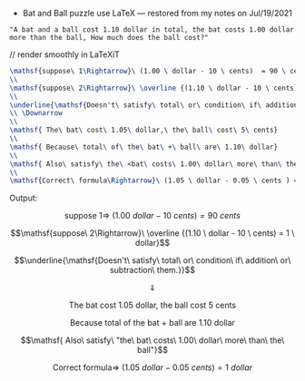 * Bat and Ball puzzle use LaTeX — restored from my notes on Jul/19/2021

`"A bat and a ball cost 1.10 dollar in total, the bat costs 1.00 dollar more than the ball, How much does the ball cost?"`

// render smoothly in LaTeXiT
```latex
\mathsf{suppose\ 1\Rightarrow}\ (1.00 \ dollar - 10 \ cents)  = 90 \ cents 
\\ 
\mathsf{suppose\ 2\Rightarrow}\ \overline {(1.10 \ dollar - 10 \ cents) = 1 \ dollar}
\\
\underline{\mathsf{Doesn't\ satisfy\ total\ or\ condition\ if\ addition\ or\ subtraction\ them.}} 
\\ \Downarrow
\\
\mathsf{ The\ bat\ cost\ 1.05\ dollar,\ the\ ball\ cost\ 5\ cents}
\\
\mathsf{ Because\ total\ of\ the\ bat\ +\ ball\ are\ 1.10\ dollar}
\\
\mathsf{ Also\ satisfy\ the\ <bat\ costs\ 1.00\ dollar\ more\ than\ the\ ball>}
\\
\mathsf{Correct\ formula\Rightarrow}\ (1.05 \ dollar - 0.05 \ cents ) = 1 \ dollar
```

Output:

```math
\mathsf{suppose\ 1\Rightarrow}\ (1.00 \ dollar - 10 \ cents)  = 90 \ cents 
```
```math
\mathsf{suppose\ 2\Rightarrow}\ \overline {(1.10 \ dollar - 10 \ cents) = 1 \ dollar}
```
$$\underline{\mathsf{Doesn't\ satisfy\ total\ or\ condition\ if\ addition\ or\ subtraction\ them.}}$$

$$\Downarrow$$

$$\mathsf{ The\ bat\ cost\ 1.05\ dollar,\ the\ ball\ cost\ 5\ cents}$$

$$\mathsf{ Because\ total\ of\ the\ bat\ +\ ball\ are\ 1.10\ dollar}$$

$$\mathsf{ Also\ satisfy\ "the\ bat\ costs\ 1.00\ dollar\ more\ than\ the\ ball"}$$

$$\mathsf{Correct\ formula\Rightarrow}\ (1.05 \ dollar - 0.05 \ cents ) = 1 \ dollar$$
